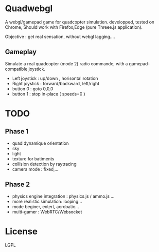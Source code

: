 Quadwebgl
=========

A webgl/gamepad game for quadcopter simulation.
developped, tested on Chrome,
Should work with Firefox,Edge (pure Threee.js application).

Objective : get real sensation, without webgl lagging....

Gameplay
--------

Simulate a real quadcopter (mode 2) radio commande, with a gamepad-compatible
joystick.

* Left  joystick : up/down , horisontal rotation
* Right joystick : forward/backward, left/right
* button 0 : goto 0,0,0
* button 1 : stop in-place ( speeds=0 )

TODO
====

Phase 1
--------

* quad dynamique orientation
* sky
* light
* texture for batiments
* collision detection by raytracing
* camera mode : fixed,...

Phase 2
-------

* physics engine integration : physics.js / ammo.js ...
* more realistic simulation: looping... 
* mode beginer, extert, acrobatic...
* multi-gamer : WebRTC/Websocket

License
=======

LGPL

